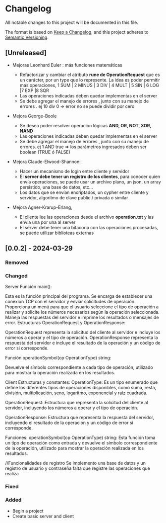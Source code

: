 # Changelog

All notable changes to this project will be documented in this file.

The format is based on [Keep a Changelog](https://keepachangelog.com/en/1.0.0/),
and this project adheres to [Semantic Versioning](https://semver.org/spec/v2.0.0.html).

## [Unreleased]

- Mejoras Leonhard Euler : más funciones matemáticas

  - Refactorizar y cambiar el atributo **rune de OperationRequest** que es un carácter, por un type que lo represente. La idea es poder permitir más operaciones, 1 SUM | 2 MINUS | 3 DIV | 4 MULT | 5 SIN | 6 LOG |7 EXP |8 SQR
  - Las operaciones indicadas deben quedar implementas en el server
  - Se debe agregar el manejo de errores , junto con su manejo de errores . ej 10 div 0 => error no se puede dividir por cero

- Mejora George-Boole
  - Se desea poder resolver operación lógicas **AND, OR, NOT, XOR, NAND**
  - Las operaciones indicadas deben quedar implementas en el server
  - Se debe agregar el manejo de errores , junto con su manejo de errores. ej 1 AND true => los parámetros ingresados deben ser boolean (TRUE ó FALSE)

- Mejora Claude-Elwood-Shannon:
  - Hacer un mecanismo de login entre cliente y servidor
  - El **server debe tener un registro de los clientes**, para conocer quien envía operaciones, se puede usar un archivo plano, un json, un array persistido, una base de datos, etc...
  - Los datos que se envían encriptados, un cypher entre cliente y servidor, algoritmo de clave public / privada o similar 

- Mejora Agner-Krarup-Erlang,

  - El cliente lee las operaciones desde el archivo **operation.txt** y las envia una por una al server
  - El server debe tener una bitacoria con las operaciones procesadas, se puede utilizar biblioteas externas

## [0.0.2] - 2024-03-29

### Removed

### Changed
Server
  Función main(): 

Esta es la función principal del programa.
Se encarga de establecer una conexión TCP con el servidor y enviar solicitudes de operación.
Proporciona un menú para que el usuario seleccione el tipo de operación a realizar y solicite los números necesarios según la operación seleccionada.
Maneja las respuestas del servidor e imprime los resultados o mensajes de error.
Estructuras OperationRequest y OperationResponse:

OperationRequest representa la solicitud del cliente al servidor e incluye los números a operar y el tipo de operación.
OperationResponse representa la respuesta del servidor e incluye el resultado de la operación y un código de error si corresponde.

Función operationSymbol(op OperationType) string:

Devuelve el símbolo correspondiente a cada tipo de operación, utilizado para mostrar la operación realizada en los resultados.

Client
Estructuras y constantes:
OperationType: Es un tipo enumerado que define los diferentes tipos de operaciones disponibles, como suma, resta, división, multiplicación, seno, logaritmo, exponencial y raíz cuadrada.

OperationRequest: Estructura que representa la solicitud del cliente al servidor, incluyendo los números a operar y el tipo de operación.

OperationResponse: Estructura que representa la respuesta del servidor, incluyendo el resultado de la operación y un código de error si corresponde.

Funciones:
operationSymbol(op OperationType) string: Esta función toma un tipo de operación como entrada y devuelve el símbolo correspondiente de la operación, utilizado para mostrar la operación realizada en los resultados.

//Funcionalidades de registro
Se implemento una base de datos y un registro de usuario y contraseña
falta que registre las operaciones que realiza
### Fixed

### Added

- Begin a project
- Create basic server and client